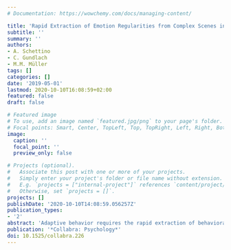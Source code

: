 ```yaml
---
# Documentation: https://wowchemy.com/docs/managing-content/

title: 'Rapid Extraction of Emotion Regularities from Complex Scenes in the Human Brain'
subtitle: ''
summary: ''
authors:
- A. Schettino
- C. Gundlach
- M.M. Müller
tags: []
categories: []
date: '2019-05-01'
lastmod: 2020-10-10T16:08:59+02:00
featured: false
draft: false

# Featured image
# To use, add an image named `featured.jpg/png` to your page's folder.
# Focal points: Smart, Center, TopLeft, Top, TopRight, Left, Right, BottomLeft, Bottom, BottomRight.
image:
  caption: ''
  focal_point: ''
  preview_only: false

# Projects (optional).
#   Associate this post with one or more of your projects.
#   Simply enter your project's folder or file name without extension.
#   E.g. `projects = ["internal-project"]` references `content/project/deep-learning/index.md`.
#   Otherwise, set `projects = []`.
projects: []
publishDate: '2020-10-10T14:08:59.056257Z'
publication_types:
- '2'
abstract: 'Adaptive behavior requires the rapid extraction of behaviorally relevant information in the environment, with particular emphasis on emotional cues. However, the speed of emotional feature extraction from complex visual environments is largely undetermined. Here we use objective electrophysiological recordings in combination with frequency tagging to demonstrate that the extraction of emotional information from neutral, pleasant, or unpleasant naturalistic scenes can be completed at a presentation speed of 167 ms (i.e., 6 Hz) under high perceptual load. Emotional compared to neutral pictures evoked enhanced electrophysiological responses with distinct topographical activation patterns originating from different neural sources. Cortical facilitation in early visual cortex was also more pronounced for scenes with pleasant compared to unpleasant or neutral content, suggesting a positivity offset mechanism dominating under conditions of rapid scene processing. These results significantly advance our knowledge of complex scene processing in demonstrating rapid integrative content identification, particularly for emotional cues relevant for adaptive behavior in complex environments.'
publication: '*Collabra: Psychology*'
doi: 10.1525/collabra.226
---
```


